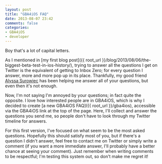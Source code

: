 ```yaml
---
layout: post
title: "GBA4iOS FAQ"
date: 2013-08-07 23:42
comments: false
categories: 
- GBA4iOS
- developer
---
```


Boy that's a lot of capital letters.

As I mentioned in [my first blog post]({{ root_url }}/blog/2013/08/06/the-biggest-beta-test-in-ios-history/), trying to answer all the questions I get on Twitter is the equivalent of getting to Inbox Zero; for every question I answer, more and more pop up in its place. Thankfully, my good friend [Alyssa Surowiec](https://twitter.com/AlyssaSurowiec) has been helping me answer all of your questions, but even then it's not enough. 

Now, I'm not saying I'm annoyed by your questions; in fact quite the opposite. I love how interested people are in GBA4iOS, which is why I decided to create [a new GBA4iOS FAQ]({{ root_url }}/gba4ios), accessible via the GBA4iOS link at the top of the page. Here, I'll collect and answer the questions you send me, so people don't have to look through my Twitter timeline for answers.

For this first version, I've focused on what seem to be the most asked questions. Hopefully this should satisfy most of you, but if there's a question I didn't answer, feel free to contact me on Twitter or simply write a comment (if you want a more immediate answer, I'll probably have a better chance at seeing your comment). Just remember when writing comments to be respectful; I'm testing this system out, so don't make me regret it!